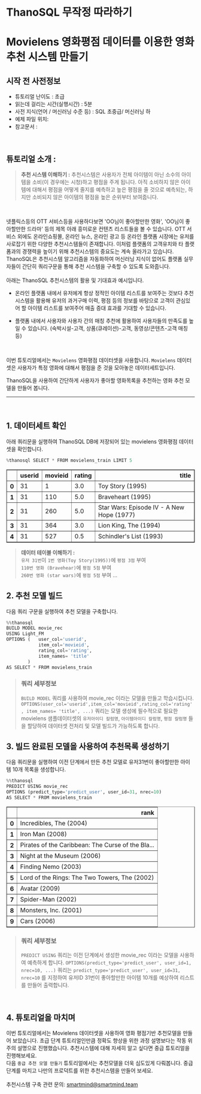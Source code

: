 # **ThanoSQL 무작정 따라하기** 
# **Movielens 영화평점 데이터를 이용한 영화 추천 시스템 만들기**
## **시작 전 사전정보**
* 튜토리얼 난이도 : 초급
* 읽는데 걸리는 시간(실행시간) : 5분
* 사전 지식(언어 / 머신러닝 수준 등) : SQL 초중급/ 머신러닝 하
* 예제 파일 위치: 
* 참고문서 :


<br> 

## **튜토리얼 소개 :** <br>

>**추천 시스템 이해하기 :** 추천시스템은 사용자가 전체 아이템이 아닌 소수의 아이템을 소비(이 경우에는 시청)하고 평점을 주게 됩니다. 아직 소비하지 않은 아이템에 대해서 평점을 어떻게 줄지를 예측하고 높은 평점을 줄 것으로 예측되는, 하지만 소비되지 않은 아이템의 평점을 높은 순위부터 보여줍니다.

<br>

넷플릭스등의 OTT 서비스등을 사용하다보면 'OO님이 좋아할만한 영화', 'OO님이 좋아할만한 드라마' 등의 제목 아래 흥미로운 컨텐츠 리스트들을 볼 수 있습니다. OTT 서비스 외에도 온라인쇼핑몰, 온라인 뉴스, 온라인 광고 등 온라인 플랫폼 시장에는 유저를 사로잡기 위한 다양한 추천시스템들이 존재합니다. 이처럼 플랫폼의 고객유치와 타 플랫폼과의 경쟁력을 높이기 위해 추천시스템의 중요도는 계속 올라가고 있습니다.<br>
ThanoSQL은 추천시스템 알고리즘을 자동화하여 머신러닝 지식이 없어도 플랫폼 실무자들이 간단히 쿼리구문을 통해 추천 시스템을 구축할 수 있도록 도와줍니다. 
<br><br> 
아래는 ThanoSQL 추천시스템의 활용 및 기대효과 예시입니다.

* 온라인 플랫폼 내에서 유저에게 항상 정적인 아이템 리스트를 보여주는 것보다 추천 시스템을 활용해 유저의 과거구매 이력, 평점 등의 정보를 바탕으로 고객이 관심있어 할 아이템 리스트를 보여주어 매출 증대 효과를 기대할 수 있습니다.    

* 플랫폼 내에서 사용자와 사용자 간의 매칭 추천에 활용하여 사용자들의 만족도를 높일 수 있습니다. (숙박시설-고객, 상품(큐레이션)-고객, 동영상/콘텐츠-고객 매칭 등)

<br>

이번 튜토리얼에서는 `Movielens` 영화평점 데이터셋을 사용합니다. `Movielens` 데이터셋은 사용자가 특정 영화에 대해서 평점을 준 것을 모아놓은 데이터세트입니다. <br>

ThanoSQL을 사용하여 간단하게 사용자가 좋아할 영화목록을 추천하는 영화 추천 모델을 만들어 봅니다.

---
<br>

## **1. 데이터세트 확인**

아래 쿼리문을 실행하여 ThanoSQL DB에 저장되어 있는 movielens 영화평점 데이터셋을 확인합니다.

```python
%thanosql SELECT * FROM movielens_train LIMIT 5
```


<div>
<table border="1" class="dataframe">
  <thead>
    <tr style="text-align: right;">
      <th></th>
      <th>userid</th>
      <th>movieid</th>
      <th>rating</th>
      <th>title</th>
    </tr>
  </thead>
  <tbody>
    <tr>
      <th>0</th>
      <td>31</td>
      <td>1</td>
      <td>3.0</td>
      <td>Toy Story (1995)</td>
    </tr>
    <tr>
      <th>1</th>
      <td>31</td>
      <td>110</td>
      <td>5.0</td>
      <td>Braveheart (1995)</td>
    </tr>
    <tr>
      <th>2</th>
      <td>31</td>
      <td>260</td>
      <td>5.0</td>
      <td>Star Wars: Episode IV - A New Hope (1977)</td>
    </tr>
    <tr>
      <th>3</th>
      <td>31</td>
      <td>364</td>
      <td>3.0</td>
      <td>Lion King, The (1994)</td>
    </tr>
    <tr>
      <th>4</th>
      <td>31</td>
      <td>527</td>
      <td>0.5</td>
      <td>Schindler's List (1993)</td>
    </tr>
  </tbody>
</table>
</div>



> **데이터 테이블 이해하기 :**<br> 
`유저 31번`이 `1번 영화(Toy Story(1995))`에 `평점 3점` 부여 <br>
`110번 영화 (Bravehear)`에 `평점 5점` 부여 <br>
`260번 영화 (star wars)`에 `평점 5점` 부여 ...



## **2. 추천 모델 빌드**

다음 쿼리 구문을 실행하여 추천 모델을 구축합니다.


```python
%%thanosql
BUILD MODEL movie_rec
USING Light_FM
OPTIONS (   user_col='userid',   
            item_col='movieid',
            rating_col='rating',
            item_names= 'title'
        )
AS SELECT * FROM movielens_train
```

>### **쿼리 세부정보**
>```BUILD MODEL``` 쿼리를 사용하여 movie_rec 이라는 모델을 만들고 학습시킵니다. <br>
>```OPTIONS(user_col='userid',item_col='movieid',rating_col='rating', item_names= 'title', ...)``` 쿼리는 모델 생성에 필수적으로 필요한 movielens 샘플데이터셋의 `유저아이디 칼럼명`, `아이템아이디 칼럼명`, `평점 칼럼명` 들을 할당하여 데이터셋 전처리 및 모델 빌드가 가능하도록 합니다.

## **3. 빌드 완료된 모델을 사용하여 추천목록 생성하기**

다음 쿼리문을 실행하여 이전 단계에서 만든 추천 모델로 유저31번이 좋아할만한 아이템 10개 목록을 생성합니다.


```python
%%thanosql
PREDICT USING movie_rec
OPTIONS (predict_type='predict_user', user_id=31, nrec=10)
AS SELECT * FROM movielens_train
```




<div>
<table border="1" class="dataframe">
  <thead>
    <tr style="text-align: right;">
      <th></th>
      <th>rank</th>
    </tr>
  </thead>
  <tbody>
    <tr>
      <th>0</th>
      <td>Incredibles, The (2004)</td>
    </tr>
    <tr>
      <th>1</th>
      <td>Iron Man (2008)</td>
    </tr>
    <tr>
      <th>2</th>
      <td>Pirates of the Caribbean: The Curse of the Bla...</td>
    </tr>
    <tr>
      <th>3</th>
      <td>Night at the Museum (2006)</td>
    </tr>
    <tr>
      <th>4</th>
      <td>Finding Nemo (2003)</td>
    </tr>
    <tr>
      <th>5</th>
      <td>Lord of the Rings: The Two Towers, The (2002)</td>
    </tr>
    <tr>
      <th>6</th>
      <td>Avatar (2009)</td>
    </tr>
    <tr>
      <th>7</th>
      <td>Spider-Man (2002)</td>
    </tr>
    <tr>
      <th>8</th>
      <td>Monsters, Inc. (2001)</td>
    </tr>
    <tr>
      <th>9</th>
      <td>Cars (2006)</td>
    </tr>
  </tbody>
</table>
</div>

>### **쿼리 세부정보**
>```PREDICT USING``` 쿼리는 이전 단계에서 생성한 movie_rec 이라는 모델을 사용하여 예측하게 합니다.
```OPTIONS(predict_type='predict_user', user_id=1, nrec=10, ...)``` 쿼리는 ```predict_type='predict_user', user_id=31, nrec=10``` 를 지정하여 유저ID 31번이 좋아할만한 아이템 10개를 예상하여 리스트를 만들어 출력합니다.

<br>

## **4. 튜토리얼을 마치며**

이번 튜토리얼에서는 Movielens 데이터셋을 사용하여 영화 평점기반 추천모델을 만들어 보았습니다. 초급 단계 튜토리얼인만큼 정확도 향상을 위한 과정 설명보다는 작동 위주의 설명으로 진행했습니다. 추천시스템에 대해 자세히 알고 싶다면 중급 튜토리얼을 진행해보세요.  
다음 `중급 추천 모델 만들기` 튜토리얼에서는 추천모델을 더욱 심도있게 다뤄봅니다. 중급단계를 마치고 나만의 프로덕트를 위한 추천시스템을 만들어 보세요.    
<br>
추천시스템 구축 관련 문의: smartmind@smartmind.team


